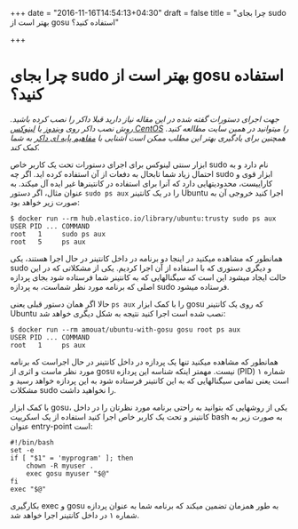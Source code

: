 +++
date = "2016-11-16T14:54:13+04:30"
draft = false
title = "چرا بجای sudo بهتر است از gosu استفاده کنید؟"

+++

چرا بجای sudo بهتر است از gosu استفاده کنید؟
===

*جهت اجرای دستورات گفته شده در این مقاله نیاز دارید قبلا داکر را نصب کرده باشید. روش نصب داکر روی [ویندوز](http://elastico.io/blog/install-docker-windows.html) یا [لینوکس CentOS](http://elastico.io/blog/install-docker-centos7.html) را میتوانید در همین سایت مطالعه کنید. همچنین برای یادگیری بهتر این مطلب ممکن است آشنایی با [مفاهیم پایه ای داکر](http://elastico.io/blog/docker-basic-concepts.html) به شما کمک کند.*

ابزار سنتی لینوکس برای اجرای دستورات تحت یک کاربر خاص sudo نام دارد و به احتمال زیاد شما تابحال به دفعات از آن استفاده کرده اید. اگر چه sudo ابزار قوی و کاراییست، محدودیتهایی دارد که آنرا برای استفاده در کانتینرها غیر ایده آل میکند. به عنوان مثال، اگر دستور `sudo ps aux` را در یک کانتینر Ubuntu اجرا کنید خروجی آن به صورت زیر خواهد بود:

```
$ docker run --rm hub.elastico.io/library/ubuntu:trusty sudo ps aux
USER PID ... COMMAND
root   1     sudo ps aux
root   5     ps aux
```

همانطور که مشاهده میکنید در اینجا دو برنامه در داخل کانتینر در حال اجرا هستند، یکی sudo و دیگری دستوری که با استفاده از آن اجرا کردیم. یکی از مشکلاتی که در این حالت ایجاد میشود این است که سیگنالهایی که به کانتینر شما فرستاده شود بجای پردازه اصلی که برنامه مورد نظر شماست، به پردازه sudo فرستاده میشود.

حالا اگر همان دستور قبلی یعنی `ps aux` را با کمک ابزار gosu که روی یک کانتینر Ubuntu نصب شده است اجرا کنید نتیجه به شکل دیگری خواهد شد:

```
$ docker run --rm amouat/ubuntu-with-gosu gosu root ps aux
USER PID ... COMMAND
root   1     ps aux
```

همانطور که مشاهده میکنید تنها یک پردازه در داخل کانتینر در حال اجراست که برنامه مورد نظر ماست و اثری از gosu نیست. مهمتر اینکه شناسه این پردازه (PID) شماره ۱ است یعنی تمامی سیگنالهایی که به این کانتینر فرستاده شود به این پردازه خواهد رسید و مشکلات sudo را نخواهید داشت.

با کمک ابزار gosu، یکی از روشهایی که بتوانید به راحتی برنامه مورد نظرتان را در داخل کانتینر و تحت یک کاربر خاص اجرا کنید استفاده از یک اسکریپت bash به صورت زیر به عنوان entry-point است:

```
#!/bin/bash
set -e
if [ "$1" = 'myprogram' ]; then
    chown -R myuser .
    exec gosu myuser "$@"
fi
exec "$@"
```

بکارگیری exec و gosu به طور همزمان تضمین میکند که برنامه شما به عنوان پردازه شماره ۱ در داخل کانتینر اجرا خواهد شد.
